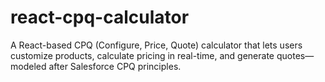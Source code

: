 # react-cpq-calculator
A React-based CPQ (Configure, Price, Quote) calculator that lets users customize products, calculate pricing in real-time, and generate quotes—modeled after Salesforce CPQ principles.
